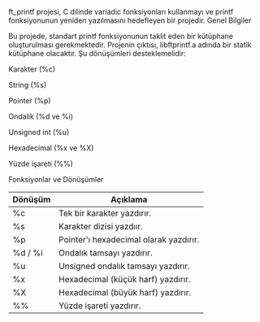 ft_printf projesi, C dilinde variadic fonksiyonları kullanmayı ve printf fonksiyonunun yeniden yazılmasını hedefleyen bir projedir.
Genel Bilgiler

Bu projede, standart printf fonksiyonunun taklit eden bir kütüphane oluşturulması gerekmektedir. Projenin çıktısı, libftprintf.a adında bir statik kütüphane olacaktır. Şu dönüşümleri desteklemelidir:

Karakter (%c)

String (%s)

Pointer (%p)

Ondalık (%d ve %i)

Unsigned int (%u)

Hexadecimal (%x ve %X)

Yüzde işareti (%%)

Fonksiyonlar ve Dönüşümler

|Dönüşüm  |Açıklama                              |
|---------|--------------------------------------|
|%c       |Tek bir karakter yazdırır.            |
|%s       |Karakter dizisi yazdıır.              |
|%p       |Pointer'ı hexadecimal olarak yazdırır.|
|%d / %i  |Ondalık tamsayı yazdırır.             |
|%u       |Unsigned ondalık tamsayı yazdırır.    |
|%x       |Hexadecimal (küçük harf) yazdırır.    |
|%X       |Hexadecimal (büyük harf) yazdırır.    |
|%%       |Yüzde işareti yazdırır.               |
